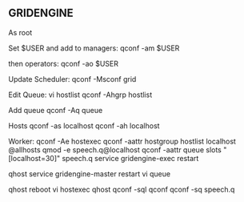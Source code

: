 GRIDENGINE
-----------

As root

Set $USER and add to managers:
qconf -am $USER

then operators:
qconf -ao $USER

Update Scheduler:
qconf -Msconf grid

Edit Queue:
vi hostlist
qconf -Ahgrp hostlist 

Add queue
qconf -Aq queue 

Hosts
qconf -as localhost
qconf -ah localhost

Worker:
qconf -Ae hostexec 
qconf -aattr hostgroup hostlist localhost @allhosts
qmod -e speech.q@localhost
qconf -aattr queue slots "[localhost=30]" speech.q
service gridengine-exec restart


qhost
service gridengine-master restart
vi queue

qhost
reboot
vi hostexec
qhost
qconf -sql
qconf
qconf -sq speech.q

